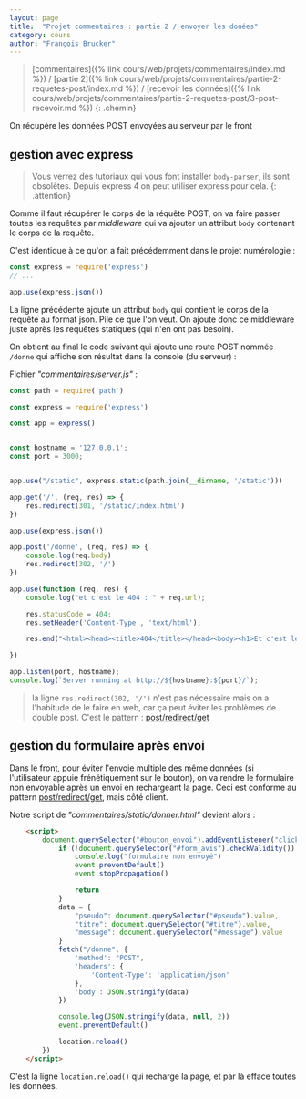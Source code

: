 ```yaml
---
layout: page
title:  "Projet commentaires : partie 2 / envoyer les donées"
category: cours
author: "François Brucker"
---
```


> [commentaires]({% link cours/web/projets/commentaires/index.md %}) / [partie 2]({% link cours/web/projets/commentaires/partie-2-requetes-post/index.md %}) / [recevoir les données]({% link cours/web/projets/commentaires/partie-2-requetes-post/3-post-recevoir.md %})
{: .chemin}

On récupère les données POST envoyées au serveur par le front

## gestion avec express

> Vous verrez des tutoriaux qui vous font installer `body-parser`, ils sont obsolètes. Depuis express 4 on peut utiliser express pour cela.
{: .attention}

Comme il faut récupérer le corps de la réquête POST, on va faire passer toutes les requêtes par *middleware* qui va ajouter un attribut `body` contenant le corps de la requête.

C'est identique à ce qu'on a fait précédemment dans le projet numérologie :

```js
const express = require('express')
// ...

app.use(express.json())
```

La ligne précédente ajoute  un attribut `body` qui contient le corps de la requête au format json. Pile ce que l'on veut. On ajoute donc ce middleware juste après les requêtes statiques (qui n'en ont pas besoin).

On obtient au final le code suivant qui ajoute une route POST nommée `/donne` qui  affiche son résultat dans la console (du serveur) :

Fichier *"commentaires/server.js"* :

```js
const path = require('path')

const express = require('express')

const app = express()


const hostname = '127.0.0.1';
const port = 3000;


app.use("/static", express.static(path.join(__dirname, '/static')))

app.get('/', (req, res) => {
    res.redirect(301, '/static/index.html')
})

app.use(express.json())

app.post('/donne', (req, res) => {
    console.log(req.body)
    res.redirect(302, '/')
})

app.use(function (req, res) {
    console.log("et c'est le 404 : " + req.url);

    res.statusCode = 404;
    res.setHeader('Content-Type', 'text/html');

    res.end("<html><head><title>404</title></head><body><h1>Et c'est le 404.</h1><p> ressource non trouvée</p></body></html>");

})

app.listen(port, hostname);
console.log(`Server running at http://${hostname}:${port}/`);
```

> la ligne `res.redirect(302, '/')` n'est pas nécessaire mais on a l'habitude de le faire en web, car ça peut éviter les problèmes de double post. C'est le pattern : [post/redirect/get](https://en.wikipedia.org/wiki/Post/Redirect/Get)

## gestion du formulaire après envoi

Dans le front, pour éviter l'envoie multiple des même données (si l'utilisateur appuie frénétiquement sur le bouton), on va rendre le formulaire non envoyable après un envoi en rechargeant la page. Ceci est conforme au pattern [post/redirect/get](https://en.wikipedia.org/wiki/Post/Redirect/Get), mais côté client.

Notre script de *"commentaires/static/donner.html"* devient alors :

```html
    <script>
        document.querySelector("#bouton_envoi").addEventListener("click", (event) => {
            if (!document.querySelector("#form_avis").checkValidity()) {
                console.log("formulaire non envoyé")
                event.preventDefault()
                event.stopPropagation()

                return
            }
            data = {
                "pseudo": document.querySelector("#pseudo").value,
                "titre": document.querySelector("#titre").value,
                "message": document.querySelector("#message").value
            }
            fetch("/donne", {
                'method': "POST",
                'headers': {
                    'Content-Type': 'application/json'
                },
                'body': JSON.stringify(data)
            })

            console.log(JSON.stringify(data, null, 2))
            event.preventDefault()

            location.reload()
        })
    </script>
```

C'est la ligne `location.reload()` qui recharge la page, et par là efface toutes les données.

